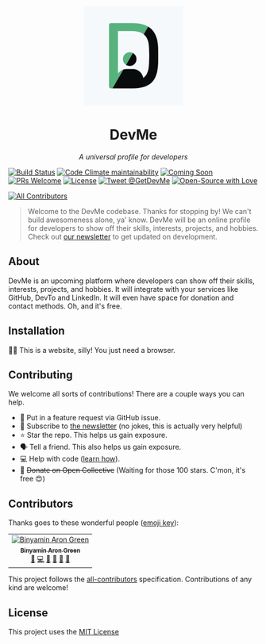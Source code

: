 <p align="center">
  <img src="https://github.com/GreenhouseTech/DevMe/blob/master/assets/logo.png" alt="DevMe Logo" width="200px" height="200px">
</p>

<h1 align="center">DevMe</h1>
<p align="center"><i>A universal profile for developers</i></p>

[![Build Status](https://img.shields.io/travis/GreenhouseTech/DevMe/master.svg?style=flat-square)](https://travis-ci.org/GreenhouseTech/DevMe)
[![Code Climate maintainability](https://img.shields.io/codeclimate/maintainability/GreenhouseTech/DevMe?logo=code-climate&style=flat-square)](https://codeclimate.com/github/GreenhouseTech/DevMe/maintainability)
[![Coming Soon](https://img.shields.io/badge/Status-Coming%20Soon!-58B27D.svg?style=flat-square)](https://binyam.in/devme)
[![PRs Welcome](https://img.shields.io/badge/PRs-welcome-brightgreen.svg?style=flat-square)](http://makeapullrequest.com)
[![License](https://img.shields.io/github/license/greenhousetech/devme.svg?style=flat-square)](https://github.com/greenhousetech/devme/blob/master/license.md)
[![Tweet @GetDevMe](https://img.shields.io/badge/Twitter-@GetDevMe-55acee.svg?logo=twitter&logoColor=55acee&style=flat-square)](https://twitter.com/getdevme)
[![Open-Source with Love](https://img.shields.io/badge/Open%20Source-with%20❤-d15d27.svg?style=flat-square&labelColor=e36d25&logoColor=white&logo=open-source-initiative)](https://opensource.org/)

<!-- ALL-CONTRIBUTORS-BADGE:START - Do not remove or modify this section -->
[![All Contributors](https://img.shields.io/badge/all_contributors-1-orange.svg?style=flat-square)](#contributors)
<!-- ALL-CONTRIBUTORS-BADGE:END -->

> Welcome to the DevMe codebase. Thanks for stopping by! We can't build awesomeness alone, ya' know. DevMe will be an online profile for developers to show off their skills, interests, projects, and hobbies. Check out [our newsletter](https://tinyletter.com/devme) to get updated on development.

## About
DevMe is an upcoming platform where developers can show off their skills, interests, projects, and hobbies. It will integrate with your services like GitHub, DevTo and LinkedIn. It will even have space for donation and contact methods. Oh, and it's free.

## Installation
:woman_facepalming: This is a website, silly! You just need a browser.

## Contributing
We welcome all sorts of contributions! There are a couple ways you can help.
- :arrow_up_small: Put in a feature request via GitHub issue.
- :e-mail: Subscribe to [the newsletter](https://tinyletter.com/devme) (no jokes, this is actually very helpful)
- :star: Star the repo. This helps us gain exposure.
- :speaking_head: Tell a friend. This also helps us gain exposure.
- :computer: Help with code ([learn how](https://github.com/greenhousetech/devme/blob/master/contributing.md)).
- :money_with_wings: ~~Donate on Open Collective~~ (Waiting for those 100 stars. C'mon, it's free :heart_eyes:)

## Contributors
Thanks goes to these wonderful people ([emoji key](https://allcontributors.org/docs/en/emoji-key)):
<!-- ALL-CONTRIBUTORS-LIST:START -->
<!-- prettier-ignore-start -->
<!-- markdownlint-disable -->
<table>
  <tr>
    <td align="center"><a href="https://binyam.in"><img src="https://avatars3.githubusercontent.com/u/39805353?v=4" width="100px;" alt="Binyamin Aron Green"/><br /><sub><b>Binyamin Aron Green</b></sub></a><br /><a href="#design-b3u" title="Design">🎨</a> <a href="https://github.com/GreenhouseTech/DevMe/commits?author=b3u" title="Code">💻</a> <a href="#ideas-b3u" title="Ideas, Planning, & Feedback">🤔</a> <a href="#projectManagement-b3u" title="Project Management">📆</a> <a href="#business-b3u" title="Business development">💼</a> <a href="#maintenance-b3u" title="Maintenance">🚧</a></td>
  </tr>
</table>

<!-- markdownlint-enable -->
<!-- prettier-ignore-end -->
<!-- ALL-CONTRIBUTORS-LIST:END -->
This project follows the [all-contributors](https://allcontributors.org/) specification. Contributions of any kind are welcome!


## License
This project uses the [MIT License](https://github.com/greenhousetech/devme/blob/master/license.md)
